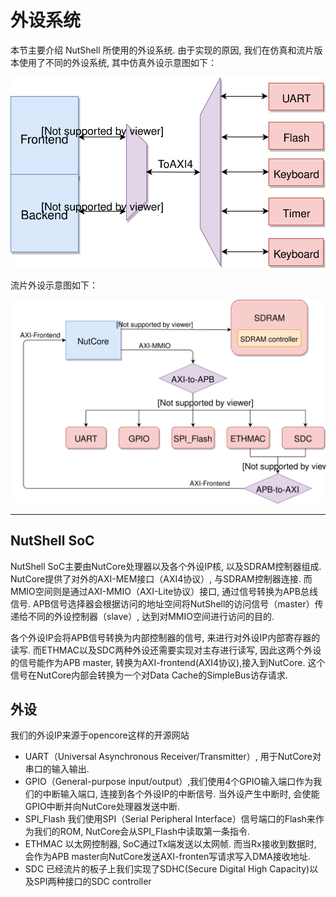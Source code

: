 # 外设系统

本节主要介绍 NutShell 所使用的外设系统. 由于实现的原因, 我们在仿真和流片版本使用了不同的外设系统, 其中仿真外设示意图如下：

![](mmio.svg)



流片外设示意图如下：

![](peripheral-real.svg)

----
## NutShell SoC

NutShell SoC主要由NutCore处理器以及各个外设IP核, 以及SDRAM控制器组成. NutCore提供了对外的AXI-MEM接口（AXI4协议）, 与SDRAM控制器连接. 而MMIO空间则是通过AXI-MMIO（AXI-Lite协议）接口, 通过信号转换为APB总线信号. APB信号选择器会根据访问的地址空间将NutShell的访问信号（master）传递给不同的外设控制器（slave）, 达到对MMIO空间进行访问的目的.   

各个外设IP会将APB信号转换为内部控制器的信号, 来进行对外设IP内部寄存器的读写. 而ETHMAC以及SDC两种外设还需要实现对主存进行读写, 因此这两个外设的信号能作为APB master, 转换为AXI-frontend(AXI4协议),接入到NutCore. 这个信号在NutCore内部会转换为一个对Data Cache的SimpleBus访存请求. 

## 外设
我们的外设IP来源于opencore这样的开源网站

* UART（Universal Asynchronous Receiver/Transmitter）, 用于NutCore对串口的输入输出. 
* GPIO（General-purpose input/output）,我们使用4个GPIO输入端口作为我们的中断输入端口, 连接到各个外设IP的中断信号. 当外设产生中断时, 会使能GPIO中断并向NutCore处理器发送中断. 
* SPI_Flash 我们使用SPI（Serial Peripheral Interface）信号端口的Flash来作为我们的ROM, NutCore会从SPI_Flash中读取第一条指令. 
* ETHMAC 以太网控制器, SoC通过Tx端发送以太网帧. 而当Rx接收到数据时, 会作为APB master向NutCore发送AXI-fronten写请求写入DMA接收地址. 
* SDC 已经流片的板子上我们实现了SDHC(Secure Digital High Capacity)以及SPI两种接口的SDC controller



